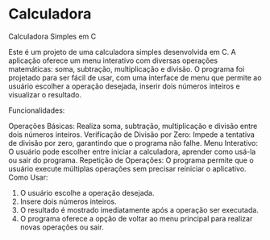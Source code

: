 # Calculadora
Calculadora Simples em C

Este é um projeto de uma calculadora simples desenvolvida em C. A aplicação oferece um menu interativo com diversas operações matemáticas: soma, subtração, multiplicação e divisão. O programa foi projetado para ser fácil de usar, com uma interface de menu que permite ao usuário escolher a operação desejada, inserir dois números inteiros e visualizar o resultado.

Funcionalidades:

Operações Básicas: Realiza soma, subtração, multiplicação e divisão entre dois números inteiros.
Verificação de Divisão por Zero: Impede a tentativa de divisão por zero, garantindo que o programa não falhe.
Menu Interativo: O usuário pode escolher entre iniciar a calculadora, aprender como usá-la ou sair do programa.
Repetição de Operações: O programa permite que o usuário execute múltiplas operações sem precisar reiniciar o aplicativo.
Como Usar:

1. O usuário escolhe a operação desejada.
2. Insere dois números inteiros.
3. O resultado é mostrado imediatamente após a operação ser executada.
4. O programa oferece a opção de voltar ao menu principal para realizar novas operações ou sair.
